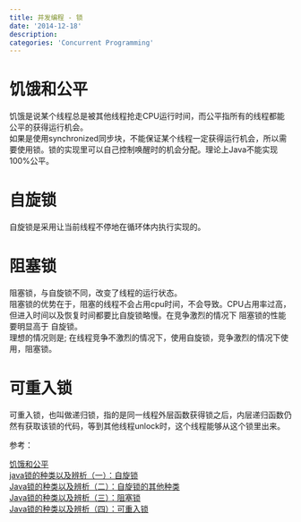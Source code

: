 ```yaml
---
title: 并发编程 - 锁
date: '2014-12-18'
description:
categories: 'Concurrent Programming'
---
```


# 饥饿和公平

饥饿是说某个线程总是被其他线程抢走CPU运行时间，而公平指所有的线程都能公平的获得运行机会。  
如果是使用synchronized同步块，不能保证某个线程一定获得运行机会，所以需要使用锁。锁的实现里可以自己控制唤醒时的机会分配。理论上Java不能实现100%公平。  

# 自旋锁

自旋锁是采用让当前线程不停地在循环体内执行实现的。  

# 阻塞锁

阻塞锁，与自旋锁不同，改变了线程的运行状态。  
阻塞锁的优势在于，阻塞的线程不会占用cpu时间，不会导致。CPU占用率过高，但进入时间以及恢复时间都要比自旋锁略慢。在竞争激烈的情况下 阻塞锁的性能要明显高于 自旋锁。  
理想的情况则是; 在线程竞争不激烈的情况下，使用自旋锁，竞争激烈的情况下使用，阻塞锁。

# 可重入锁  

可重入锁，也叫做递归锁，指的是同一线程外层函数获得锁之后，内层递归函数仍然有获取该锁的代码，等到其他线程unlock时，这个线程能够从这个锁里出来。    

参考：  

[饥饿和公平](http://ifeve.com/starvation-and-fairness/)  
[java锁的种类以及辨析（一）：自旋锁](http://ifeve.com/java_lock_see1/)  
[Java锁的种类以及辨析（二）：自旋锁的其他种类](http://ifeve.com/java_lock_see2/)    
[Java锁的种类以及辨析（三）：阻塞锁](http://ifeve.com/java_lock_see3/)  
[Java锁的种类以及辨析（四）：可重入锁](http://ifeve.com/java_lock_see4/)  


